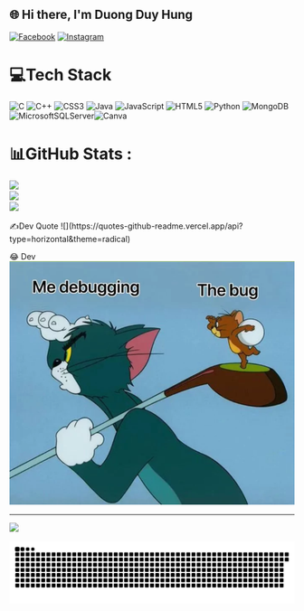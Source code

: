 
## 🌐 Hi there, I'm Duong Duy Hung
[![Facebook](https://img.shields.io/badge/Facebook-%231877F2.svg?logo=Facebook&logoColor=white)](https://facebook.com/ddh.duyhung/) [![Instagram](https://img.shields.io/badge/Instagram-%23E4405F.svg?logo=Instagram&logoColor=white)](https://instagram.com/duongduyhwng/) 

# 💻Tech Stack
![C](https://img.shields.io/badge/c-%2300599C.svg?style=flat&logo=c&logoColor=white)
 ![C++](https://img.shields.io/badge/c++-%2300599C.svg?style=flat&logo=c%2B%2B&logoColor=white) ![CSS3](https://img.shields.io/badge/css3-%231572B6.svg?style=flat&logo=css3&logoColor=white) ![Java](https://img.shields.io/badge/java-%23ED8B00.svg?style=flat&logo=java&logoColor=white) ![JavaScript](https://img.shields.io/badge/javascript-%23323330.svg?style=flat&logo=javascript&logoColor=%23F7DF1E) ![HTML5](https://img.shields.io/badge/html5-%23E34F26.svg?style=flat&logo=html5&logoColor=white) ![Python](https://img.shields.io/badge/python-3670A0?style=flat&logo=python&logoColor=ffdd54) ![MongoDB](https://img.shields.io/badge/MongoDB-%234ea94b.svg?style=flat&logo=mongodb&logoColor=white) ![MicrosoftSQLServer](https://img.shields.io/badge/Microsoft%20SQL%20Sever-CC2927?style=flat&logo=microsoft%20sql%20server&logoColor=white)![Canva](https://img.shields.io/badge/Canva-%2300C4CC.svg?style=flat&logo=Canva&logoColor=white)
# 📊GitHub Stats :
![](https://github-readme-stats.vercel.app/api?username=duyhungduong&theme=radical&hide_border=false&include_all_commits=false&count_private=false)<br/>
![](https://github-readme-streak-stats.herokuapp.com/?user=duyhungduong&theme=radical&hide_border=false)<br/>
![](https://github-readme-stats.vercel.app/api/top-langs/?username=duyhungduong&theme=radical&hide_border=false&include_all_commits=false&count_private=false&layout=compact)


 <div className="mx-auto">
  ✍️Dev Quote
  ![](https://quotes-github-readme.vercel.app/api?type=horizontal&theme=radical)
 </div>


😂 Dev
<img src='/tamvagiahuy.png' title="Meme" alt="Please refresh the page if the meme doesn't show up.">

---
[![](https://visitcount.itsvg.in/api?id=duyhungduong&icon=0&color=0)](https://visitcount.itsvg.in)

![](/snike.svg)

